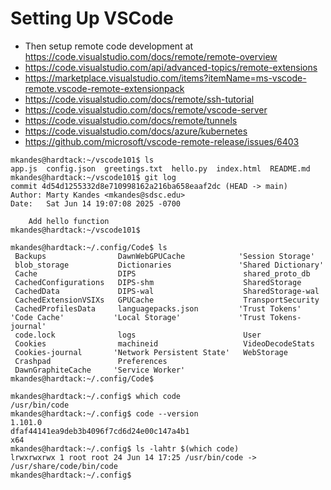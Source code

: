 # Setting Up VSCode

- Then setup remote code development at https://code.visualstudio.com/docs/remote/remote-overview
- https://code.visualstudio.com/api/advanced-topics/remote-extensions
- https://marketplace.visualstudio.com/items?itemName=ms-vscode-remote.vscode-remote-extensionpack
- https://code.visualstudio.com/docs/remote/ssh-tutorial
- https://code.visualstudio.com/docs/remote/vscode-server
- https://code.visualstudio.com/docs/remote/tunnels
- https://code.visualstudio.com/docs/azure/kubernetes
- https://github.com/microsoft/vscode-remote-release/issues/6403

```
mkandes@hardtack:~/vscode101$ ls
app.js  config.json  greetings.txt  hello.py  index.html  README.md
mkandes@hardtack:~/vscode101$ git log
commit 4d54d1255332d8e710998162a216ba658eaaf2dc (HEAD -> main)
Author: Marty Kandes <mkandes@sdsc.edu>
Date:   Sat Jun 14 19:07:08 2025 -0700

    Add hello function
mkandes@hardtack:~/vscode101$
```

```
mkandes@hardtack:~/.config/Code$ ls
 Backups                DawnWebGPUCache            'Session Storage'
 blob_storage           Dictionaries               'Shared Dictionary'
 Cache                  DIPS                        shared_proto_db
 CachedConfigurations   DIPS-shm                    SharedStorage
 CachedData             DIPS-wal                    SharedStorage-wal
 CachedExtensionVSIXs   GPUCache                    TransportSecurity
 CachedProfilesData     languagepacks.json         'Trust Tokens'
'Code Cache'           'Local Storage'             'Trust Tokens-journal'
 code.lock              logs                        User
 Cookies                machineid                   VideoDecodeStats
 Cookies-journal       'Network Persistent State'   WebStorage
 Crashpad               Preferences
 DawnGraphiteCache     'Service Worker'
mkandes@hardtack:~/.config/Code$
```

```
mkandes@hardtack:~/.config$ which code
/usr/bin/code
mkandes@hardtack:~/.config$ code --version
1.101.0
dfaf44141ea9deb3b4096f7cd6d24e00c147a4b1
x64
mkandes@hardtack:~/.config$ ls -lahtr $(which code)
lrwxrwxrwx 1 root root 24 Jun 14 17:25 /usr/bin/code -> /usr/share/code/bin/code
mkandes@hardtack:~/.config$
```
